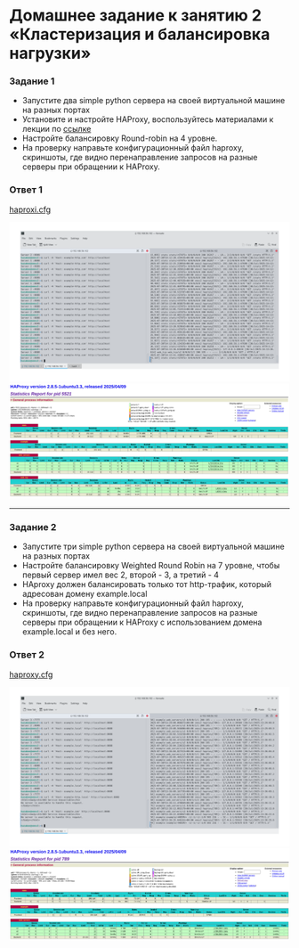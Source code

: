 # Домашнее задание к занятию 2 «Кластеризация и балансировка нагрузки»


### Задание 1
- Запустите два simple python сервера на своей виртуальной машине на разных портах
- Установите и настройте HAProxy, воспользуйтесь материалами к лекции по [ссылке](2/)
- Настройте балансировку Round-robin на 4 уровне.
- На проверку направьте конфигурационный файл haproxy, скриншоты, где видно перенаправление запросов на разные серверы при обращении к HAProxy.

### Ответ 1

[haproxi.cfg](https://github.com/EscEller/netology-homework/blob/main/sflt-02/haproxy.cfg)

![Скриншот-1](https://github.com/EscEller/netology-homework/blob/main/sflt-02/png/1.png)
![Скриншот-2](https://github.com/EscEller/netology-homework/blob/main/sflt-02/png/2.png)

---

### Задание 2
- Запустите три simple python сервера на своей виртуальной машине на разных портах
- Настройте балансировку Weighted Round Robin на 7 уровне, чтобы первый сервер имел вес 2, второй - 3, а третий - 4
- HAproxy должен балансировать только тот http-трафик, который адресован домену example.local
- На проверку направьте конфигурационный файл haproxy, скриншоты, где видно перенаправление запросов на разные серверы при обращении к HAProxy c использованием домена example.local и без него.

### Ответ 2

[haproxy.cfg](https://github.com/EscEller/netology-homework/blob/main/sflt-02/haproxy2.cfg)

![Скриншот-3](https://github.com/EscEller/netology-homework/blob/main/sflt-02/png/3.png)
![Скриншот-4](https://github.com/EscEller/netology-homework/blob/main/sflt-02/png/4.png)
